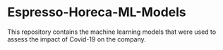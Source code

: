 # Espresso-Horeca-ML-Models
This repository contains the machine learning models that were used to assess the impact of Covid-19 on the company.
